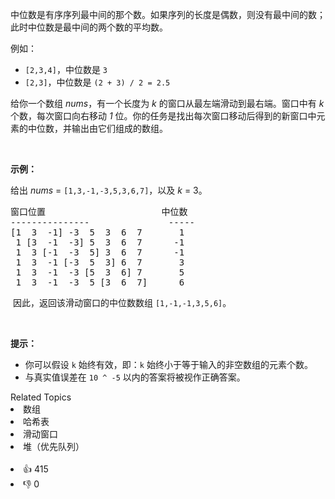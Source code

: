 <p>中位数是有序序列最中间的那个数。如果序列的长度是偶数，则没有最中间的数；此时中位数是最中间的两个数的平均数。</p>

<p>例如：</p>

<ul> 
 <li><code>[2,3,4]</code>，中位数是&nbsp;<code>3</code></li> 
 <li><code>[2,3]</code>，中位数是 <code>(2 + 3) / 2 = 2.5</code></li> 
</ul>

<p>给你一个数组 <em>nums</em>，有一个长度为 <em>k</em> 的窗口从最左端滑动到最右端。窗口中有 <em>k</em> 个数，每次窗口向右移动 <em>1</em> 位。你的任务是找出每次窗口移动后得到的新窗口中元素的中位数，并输出由它们组成的数组。</p>

<p>&nbsp;</p>

<p><strong>示例：</strong></p>

<p>给出&nbsp;<em>nums</em> = <code>[1,3,-1,-3,5,3,6,7]</code>，以及&nbsp;<em>k</em> = 3。</p>

<pre>
窗口位置                      中位数
---------------               -----
[1  3  -1] -3  5  3  6  7       1
 1 [3  -1  -3] 5  3  6  7      -1
 1  3 [-1  -3  5] 3  6  7      -1
 1  3  -1 [-3  5  3] 6  7       3
 1  3  -1  -3 [5  3  6] 7       5
 1  3  -1  -3  5 [3  6  7]      6
</pre>

<p>&nbsp;因此，返回该滑动窗口的中位数数组&nbsp;<code>[1,-1,-1,3,5,6]</code>。</p>

<p>&nbsp;</p>

<p><strong>提示：</strong></p>

<ul> 
 <li>你可以假设&nbsp;<code>k</code>&nbsp;始终有效，即：<code>k</code> 始终小于等于输入的非空数组的元素个数。</li> 
 <li>与真实值误差在 <code>10 ^ -5</code> 以内的答案将被视作正确答案。</li> 
</ul>

<div><div>Related Topics</div><div><li>数组</li><li>哈希表</li><li>滑动窗口</li><li>堆（优先队列）</li></div></div><br><div><li>👍 415</li><li>👎 0</li></div>